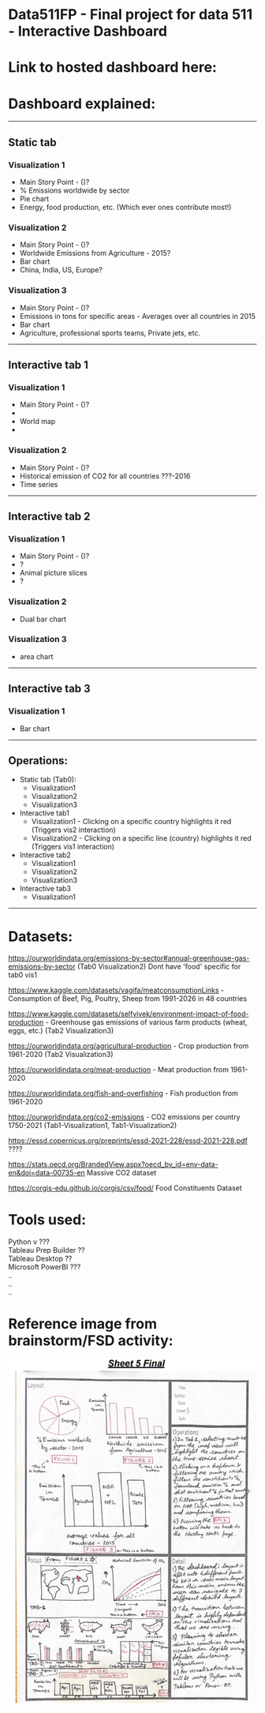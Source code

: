 # Data511FP - Final project for data 511 - Interactive Dashboard

# Link to hosted dashboard here:

# Dashboard explained: 
--------------------------------------------------------------------------------
## __Static tab__
### Visualization 1
* Main Story Point - ()? 
* % Emissions worldwide by sector 
* Pie chart
* Energy, food production, etc. (Which ever ones contribute most!)
### Visualization 2
* Main Story Point - ()? 
* Worldwide Emissions from Agriculture - 2015?
* Bar chart
* China, India, US, Europe?
### Visualization 3
* Main Story Point - ()? 
* Emissions in tons for specific areas - Averages over all countries in 2015
* Bar chart
* Agriculture, professional sports teams, Private jets, etc.
--------------------------------------------------------------------------------
## __Interactive tab 1__
### Visualization 1
* Main Story Point - ()? 
* 
* World map
* 
### Visualization 2
* Main Story Point - ()? 
* Historical emission of CO2 for all countries ???-2016
* Time series 
--------------------------------------------------------------------------------
## __Interactive tab 2__
### Visualization 1
* Main Story Point - ()? 
* ?
* Animal picture slices
* ?
### Visualization 2
* Dual bar chart
### Visualization 3
* area chart
--------------------------------------------------------------------------------
## __Interactive tab 3__
### Visualization 1
* Bar chart
--------------------------------------------------------------------------------
## __Operations:__
* Static tab (Tab0):
    *  Visualization1
    *  Visualization2
    *  Visualization3
* Interactive tab1 
    *  Visualization1 - Clicking on a specific country highlights it red (Triggers vis2 interaction)
    *  Visualization2 - Clicking on a specific line (country) highlights it red (Triggers vis1 interaction)
* Interactive tab2
    *  Visualization1
    *  Visualization2
    *  Visualization3
* Interactive tab3
    *  Visualization1

***

# Datasets:
https://ourworldindata.org/emissions-by-sector#annual-greenhouse-gas-emissions-by-sector
(Tab0 Visualization2) Dont have 'food' specific for tab0 vis1

https://www.kaggle.com/datasets/vagifa/meatconsumptionLinks - Consumption of Beef, Pig, Poultry, Sheep from 1991-2026 in 48 countries

https://www.kaggle.com/datasets/selfvivek/environment-impact-of-food-production - Greenhouse gas emissions of various farm products (wheat, eggs, etc.)
(Tab2 Visualization3)

https://ourworldindata.org/agricultural-production - Crop production from 1961-2020
(Tab2 Visualization3)

https://ourworldindata.org/meat-production - Meat production from 1961-2020

https://ourworldindata.org/fish-and-overfishing  - Fish production from 1961-2020  

https://ourworldindata.org/co2-emissions - CO2 emissions per country 1750-2021 
(Tab1-Visualization1, Tab1-Visualization2)

https://essd.copernicus.org/preprints/essd-2021-228/essd-2021-228.pdf ????

https://stats.oecd.org/BrandedView.aspx?oecd_bv_id=env-data-en&doi=data-00735-en Massive CO2 dataset

https://corgis-edu.github.io/corgis/csv/food/ Food Constituents Dataset

# Tools used:
Python  v ???  
Tableau Prep Builder  ??  
Tableau Desktop ??  
Microsoft PowerBI ???  
..  
..  
..    


# Reference image from brainstorm/FSD activity:
![image](./Images/FS_Sheet5.png)
